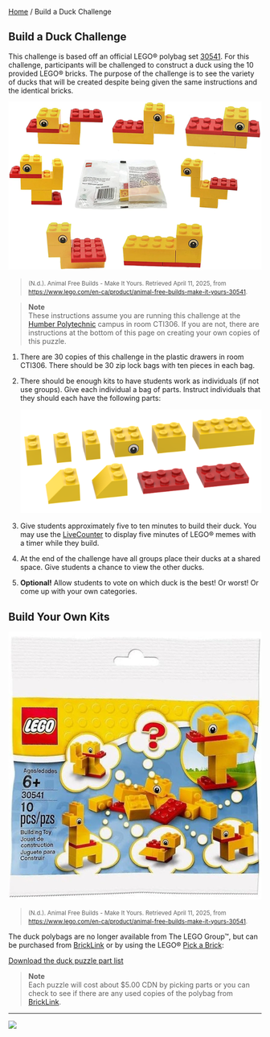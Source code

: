 [Home](/) / Build a Duck Challenge

<style>@import url("//readme.codeadam.ca/readme.css");</style>

## Build a Duck Challenge

This challenge is based off an official LEGO&reg; polybag set [30541](https://www.lego.com/en-ca/product/animal-free-builds-make-it-yours-30541). For this challenge, participants will be challenged to construct a duck using the 10 provided LEGO&reg; bricks. The purpose of the challenge is to see the variety of ducks that will be created despite being given the same instructions and the identical bricks.

![Cube Banner](/images/duck/duck-examples.png)

> <small>(N.d.). Animal Free Builds - Make It Yours. Retrieved April 11, 2025, from https://www.lego.com/en-ca/product/animal-free-builds-make-it-yours-30541. </small>

> **Note**  
> These instructions assume you are running this challenge at the [Humber Polytechnic](https://humber.ca/) campus in room CTI306. If you are not, there are instructions at the bottom of this page on creating your own copies of this puzzle.

1. There are 30 copies of this challenge in the plastic drawers in room CTI306. There should be 30 zip lock bags with ten pieces in each bag. 

2. There should be enough kits to have students work as individuals (if not use groups). Give each individual a bag of parts. Instruct individuals that they should each have the following parts:

    ![Duck Part List](/images/duck/duck-parts.png)

3. Give students approximately five to ten minutes to build their duck. You may use the [LiveCounter](https://pages.codeadam.ca/livecounter/) to display five minutes of LEGO&reg; memes with a timer while they build.

4. At the end of the challenge have all groups place their ducks at a shared space. Give students a chance to view the other ducks.

5. **Optional!** Allow students to vote on which duck is the best! Or worst! Or come up with your own categories.

## Build Your Own Kits

![LEGO&reg; Poplybag 30541](/images/duck/duck-polybag.png)

> <small>(N.d.). Animal Free Builds - Make It Yours. Retrieved April 11, 2025, from https://www.lego.com/en-ca/product/animal-free-builds-make-it-yours-30541. </small>

The duck polybags are no longer available from The LEGO Group&trade;, but can be purchased from [BrickLink](https://www.bricklink.com/v2/catalog/catalogitem.page?S=30541-1) or by using the LEGO&reg; [Pick a Brick](https://www.lego.com/en-ca/pick-and-build/):

[Download the duck puzzle part list](/partlist/duck-partlist.csv)

> **Note**  
> Each puzzle will cost about $5.00 CDN by picking parts or you can check to see if there are any used copies of the polybag from [BrickLink](https://www.bricklink.com/v2/catalog/catalogitem.page?S=30541-1).

---

<a href="https://codeadam.ca">
<img src="https://cdn.codeadam.ca/images@1.0.0/codeadam-logo-coloured-horizontal.png" width="100">
</a>
